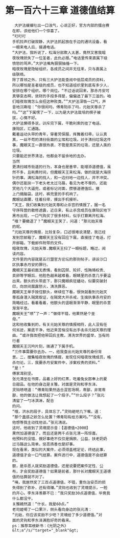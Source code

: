 # 第一百六十三章 道德值结算
        大护法缓缓吐出一口浊气，心说正好，官方内部的擂台赛
       在即，该给他们一个惊喜了。
       “叮叮叮
       手机铃声打破寂静，大护法抓起放在手边的通讯设备，看
       一眼来电人后，接通电话。
       “大护法，我听说了，松海分部欺人太甚，竟然又害我暗
       夜玫瑰损失了一位圣者，此仇必报。”电话里传来直属下级
       愤怒的骂声。”大护法嘴角狠狠抽搐一下。
       暗夜玫瑰是隐秘组织，各成员之间并无往来，只与直属上
       级联络。
       除了首领之外，只有三大护法能查阅中低层成员的资料，
       所以哪怕是圣者级的成员，也不知道组织里到底有多少人，
       安排在哪个组织，哪个岗位。“不过话说回来，那赤月安可
       真够变态啊，敛财的手段多得是，偏偏选了最下三滥的。咱
       们暗夜玫瑰怎么会招这种败类。””大护法深吸一口气，声
       音地沉嘶哑：“你很闲吗，傅青阳杀了吗，元始天尊杀了
       吗。”“这”下属愣了一下，以为是大护法栽培的棋子被
       拔，心情不好。
       大护法懒得多说，训斥完下属，干脆利索的挂了电话。
       康阳区，汇通路。
       戴着运动头带的青年，穿着劳保服，挥舞着扫帚，认认真
       真，一丝不苟的清扫街面的尘埃和垃圾。对于清扫垃圾这件
       事，魔眼天王一直很热衷，不管是真实的垃圾，还是人类的
       垃圾。
       只要能还世界清洁，他都会不留余地的去办。
       当然
       更清扫城市街道的行为，本身也是善举，能增添道德值，虽
       然不多，且耗费时间，但魔眼天王来松海，做的就是大海捞
       针的事。满松海的找人，和一边扫地一边找人，并不冲突。
       偶尔还能扶一下老头老太过马路，看见为老不尊的，还能
       赏他几个大逼兜，或者标记对面，攒够道德值后，摸
       上门摘脑袋。这时，裤兜里的手机响了。
       魔眼站直腰，往着扫帚，摸出手机接听。
       “天王，我们收集到元始天尊和止杀宫的情报了，据一名
       守序阵营的散修透露，近日来，有止杀宫成员在康阳区地下
       黑市出现，一口气购买了很多材料，似乎打算离开松海。
       “哦？要撤退了？”魔眼天王笑了，问道：“那元始天尊
       的呢。
       “元始天尊的情报，比较复杂，口述很难说清楚，我已经
       发到您邮箱了。魔眼天王没有回应下属，直接挂了电话，打
       开邮箱，下载邮件附带的文件。
       暗夜玫瑰，元始天尊.魔眼天王扫了一眼标题，略过，阅
       读内容。
       文件里的内容就是五行盟官方论坛的那则帖子，讲诉沙口
       区执事赤月安的罪行。
       魔眼天王最初面无表情，看到囚禁、轮奸、性贿赂权贵、
       卖卵等字眼后，他脸色越来越难看，眼睛里的杀意几乎要溢
       出来。额头的头带底下，那只魔眼疯狂蟠动，似要突破封
       印，向世间展露怒火，清洗罪恶。
       魔眼天王单手按住额头，继续往下看，很快就看到元始天
       尊孤身潜入贼窝取证，在贼窝大开杀戒，生擒执事赤月安的
       简略经过。看着看着，他额头的竖眼渐渐平静，眼里的杀意
       渐渐平息。
       魔眼天王“喷”了一声：“做得不错，他果然是个圣
       母。”
       这和他收集到的，有关元始天尊的情报相符，此人没有任
       何劣迹，案底干净，他近来苦恼没有出手击杀元始天尊的理
       由。“或许我改把他带回兵主教，清洗世界的盛举，当有同
       行者
       魔眼天王沉吟片刻，拨通了下属手机。
       “三件事需要你去办。一，给我查出元始天尊的身份背
       景。二，搜集暗夜玫瑰的情报，发现任何暗夜玫瑰成员，格
       杀勿论。三，我要赤月安案件中，涉案权贵的资料。”
       “是！”
       傅家湾别坚。
       张元清坐在书房，品着上好的红茶，吃着兔女郎奉上的夏
       日甜品。在他的身边是关雅，对面是灵钩和李东泽。
       灵钩啧啧道：“傅青阳果然适合混官场啊，卑鄙，非常卑
       鄙，他的做法让我想起了一个段子。”“什么段子？”张元
       清留了一勺冰淇淋，配合
       的问。
       “哦，洪水的段子，具体忘了。”灵钩砸吧几下嘴，道：
       “那个蛊惑之妖怎么处置？傅青阳有给方案吗。”“没有，
       他想等我主动找他谈。”张元清说。
       这时，他收到了灵境提示音：【道德值+2000】
       果然加道德值了，而且还是两千点张元清一阵惊喜。
       他预料的没错，做好事绝不仅仅是捐款、公益，扶老奶奶
       过马路这么简单。惩恶扬善也是好事。
       现在看来，类似的大案件，必须得盖棺定论，终结此事，
       道德值才会一口气结算。案件进行中，道德值是不会结算
       的。
       额，是杀恶人就奖励道德值，还是说要把案件定性、公
       布，才会奖励道德值？如果是前者，那什长对魔眼天王道德
       值的估算就不对了。
       “咦，我居然奖了三百点道德值，不错，重伤治安员的损
       失得到了弥补，还有得赚。”灵钩也收到了灵境提示，一脸
       的开心。李东泽羡慕不已：“我只奖励30点道德值，毕竟我
       什么都没干。
       关雅嫣然道：“什长，我是60点。”
       老司姬喝了一口果汁，侧头看向身边的张元清：
       “元始，你应该奖励不少吧？灵境给了多少道德值。”对
       面的灵钩和李东泽满脸好奇的看来。
       ps：推荐耳根新书：《光阴之外》
       &lt;a"/s/"target="_blank"&gt;